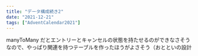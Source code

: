 ```yaml
---
title: "データ構成続き2"
date: "2021-12-21"
tags: ["AdventCalendar2021"]
---
```


manyToMany だとエントリーとキャンセルの状態を持たせるのができなさそうなので、やっぱり関連を持つテーブルを作ったほうがよさそう（おとといの設計
